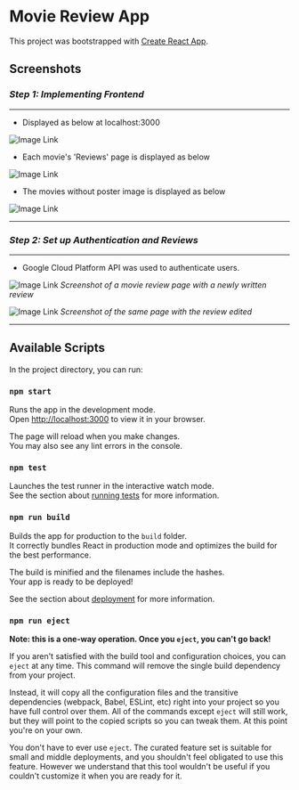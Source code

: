 # Movie Review App

This project was bootstrapped with [Create React App](https://github.com/facebook/create-react-app).

## Screenshots

### _Step 1: Implementing Frontend_
---
- Displayed as below at localhost:3000 

 ![Image Link](https://github.ccs.neu.edu/NEU-CS5610-SU22/Jiyoon_Clover_Jeong-HWimg/blob/main/localhost3000.png)

- Each movie's 'Reviews' page is displayed as below

![Image Link](https://github.ccs.neu.edu/NEU-CS5610-SU22/Jiyoon_Clover_Jeong-HWimg/blob/main/TheGreatTrain.png)


- The movies without poster image is displayed as below

![Image Link](https://github.ccs.neu.edu/NEU-CS5610-SU22/Jiyoon_Clover_Jeong-HWimg/blob/main/placeholder.png)

---


### _Step 2: Set up Authentication and Reviews_
---
- Google Cloud Platform API was used to authenticate users.

 ![Image Link](https://github.ccs.neu.edu/NEU-CS5610-SU22/Jiyoon_Clover_Jeong-HWimg/blob/main/NewReview.png)
 *Screenshot of a movie review page with a newly written review*

![Image Link](https://github.ccs.neu.edu/NEU-CS5610-SU22/Jiyoon_Clover_Jeong-HWimg/blob/main/EditedReview.png)
*Screenshot of the same page with the review edited*

---



## Available Scripts

In the project directory, you can run:

### `npm start`

Runs the app in the development mode.\
Open [http://localhost:3000](http://localhost:3000) to view it in your browser.

The page will reload when you make changes.\
You may also see any lint errors in the console.

### `npm test`

Launches the test runner in the interactive watch mode.\
See the section about [running tests](https://facebook.github.io/create-react-app/docs/running-tests) for more information.

### `npm run build`

Builds the app for production to the `build` folder.\
It correctly bundles React in production mode and optimizes the build for the best performance.

The build is minified and the filenames include the hashes.\
Your app is ready to be deployed!

See the section about [deployment](https://facebook.github.io/create-react-app/docs/deployment) for more information.

### `npm run eject`

**Note: this is a one-way operation. Once you `eject`, you can't go back!**

If you aren't satisfied with the build tool and configuration choices, you can `eject` at any time. This command will remove the single build dependency from your project.

Instead, it will copy all the configuration files and the transitive dependencies (webpack, Babel, ESLint, etc) right into your project so you have full control over them. All of the commands except `eject` will still work, but they will point to the copied scripts so you can tweak them. At this point you're on your own.

You don't have to ever use `eject`. The curated feature set is suitable for small and middle deployments, and you shouldn't feel obligated to use this feature. However we understand that this tool wouldn't be useful if you couldn't customize it when you are ready for it.

